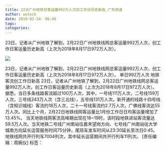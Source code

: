 ```yaml
---
title: 22日广州地铁总客运量992万人次创工作日历史新高_广东频道
author: wetech
date: 2019-02-24- 06:48
tags: 
categories: 
---
```

23日，记者从广州地铁了解到，2月22日广州地铁线网总客运量992万人次，创工作日客运量历史新高（上次为2018年8月17日972万人次）。
<!-- more -->
                
<img align="center" border="0" src="http://p2.ifengimg.com/a/2016/0810/204c433878d5cf9size1_w16_h16.png" />
                
                
            
23日，记者从广州地铁了解到，2月22日广州地铁线网总客运量992万人次，创工作日客运量历史新高（上次为2018年8月17日972万人次）。
单日992万人次 地铁客流创工作日新高
23日，记者从广州地铁了解到，2月22日广州地铁线网总客运量992万人次，创工作日客运量历史新高（上次为2018年8月17日972万人次）。
据悉，当日多条线路客流超过100万人次，其中，一号线111万人次，二号线159万人次，三号线243万人次（含三北线），五号线131万人次。新开通的线路十四号线（含知识城线）客流约18万人次，二十一号线客流约2.7万人次，广佛线客流达55万人次。同比上个月，2月22日地铁线网客运量比1月份工作日日均客运量增加了13.45%。
当天地铁线网客流高峰期出现在18~19时，该时段地铁进站客流量达59.5万人次。当天地铁二号线广州南站往嘉禾望岗方向、七号线广州南站往大学城南方向延长运营服务时间75分钟，尾班车发车时间从23:30延长至次日0:45。地铁线网共开行列车7004列次，其中延长运营期间共开行列车11列次。
[责任编辑：周婉仪]
标签：
 
 
 
             

